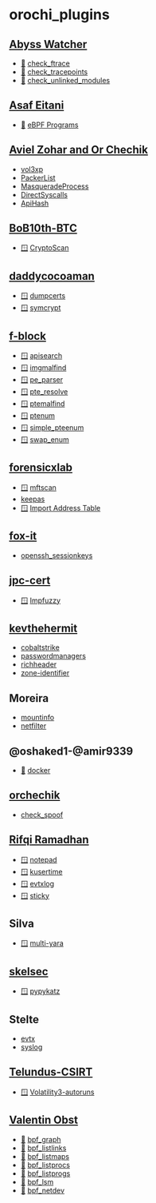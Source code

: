 # orochi_plugins

## [Abyss Watcher](https://github.com/Abyss-W4tcher)

- [🐧](check_ftrace.zip) [check_ftrace](https://github.com/Abyss-W4tcher/volatility-scripts/blob/master/Volatility_contest_2023/plugins/check_ftrace.py)
- [🐧](check_tracepoints.zip) [check_tracepoints](https://github.com/Abyss-W4tcher/volatility-scripts/blob/master/Volatility_contest_2023/plugins/check_tracepoints.py)
- [🐧](check_unlinked_modules.zip) [check_unlinked_modules](https://github.com/Abyss-W4tcher/volatility-scripts/blob/master/Volatility_contest_2023/plugins/check_unlinked_modules.py)

## [Asaf Eitani](https://github.com/AsafEitani)

- [🐧](ebpf_programs.zip) [eBPF Programs](https://github.com/AsafEitani/ebpf_programs_plugin)

## [Aviel Zohar and Or Chechik](https://github.com/memoryforensics1)

- [vol3xp](https://github.com/memoryforensics1/Vol3xp)
- [PackerList](https://github.com/memoryforensics1/Volatility.PE-Shellcode/blob/main/listpackers.py)
- [MasqueradeProcess](https://github.com/memoryforensics1/Volatility.PE-Shellcode/blob/main/masqueradeprocess.py)
- [DirectSyscalls](https://github.com/memoryforensics1/Volatility.PE-Shellcode/blob/main/directsyscalls.py)
- [ApiHash](https://github.com/memoryforensics1/Volatility.PE-Shellcode/blob/main/apihash.py)

## [BoB10th-BTC](https://github.com/BoB10th-BTC)

- [🪟]() [CryptoScan](https://github.com/BoB10th-BTC/CryptoScan)

## [daddycocoaman](https://github.com/daddycocoaman)

- [🪟]() [dumpcerts](https://github.com/daddycocoaman/volplugins/blob/main/plugins/dumpcerts.py)
- [🪟]() [symcrypt](https://github.com/daddycocoaman/volplugins/blob/main/plugins/symcrypt.py)

## [f-block](https://github.com/f-block/volatility-plugins)

- [🪟]() [apisearch](https://github.com/f-block/volatility-plugins/blob/main/apisearch.py)
- [🪟]() [imgmalfind](https://github.com/f-block/volatility-plugins/blob/main/imgmalfind.py)
- [🪟]() [pe_parser](https://github.com/f-block/volatility-plugins/blob/main/pe_parser.py)
- [🪟]() [pte_resolve](https://github.com/f-block/volatility-plugins/blob/main/pte_resolve.py)
- [🪟]() [ptemalfind](https://github.com/f-block/volatility-plugins/blob/main/ptemalfind.py)
- [🪟]() [ptenum](https://github.com/f-block/volatility-plugins/blob/main/ptenum.py)
- [🪟]() [simple_pteenum](https://github.com/f-block/volatility-plugins/blob/main/simple_pteenum.py)
- [🪟]() [swap_enum](https://github.com/f-block/volatility-plugins/blob/main/swap_enum.py)

## [forensicxlab](https://github.com/forensicxlab/)

- [🪟]() [mftscan](https://github.com/forensicxlab/volatility3/blob/feature/ADS/volatility3/framework/plugins/windows/mftscan.py)
- [keepas](https://github.com/forensicxlab/volatility3_plugins/blob/main/keepass.py)
- [🪟]() [Import Address Table](https://github.com/forensicxlab/volatility3/tree/feature/IAT)

## [fox-it](https://github.com/fox-it)

- [openssh_sessionkeys](https://github.com/fox-it/OpenSSH-Session-Key-Recovery/tree/main/volatility3)

## [jpc-cert](https://github.com/JPCERTCC)

- [🪟](pehash.zip) [Impfuzzy](https://github.com/JPCERTCC/impfuzzy/tree/master/impfuzzy_for_Volatility3)

## [kevthehermit](https://github.com/kevthehermit)

- [cobaltstrike](https://github.com/kevthehermit/volatility_plugins/tree/main/vol3/cobaltstrike)
- [passwordmanagers](https://github.com/kevthehermit/volatility_plugins/tree/main/vol3/passwordmanagers)
- [richheader](https://github.com/kevthehermit/volatility_plugins/tree/main/vol3/richheader)
- [zone-identifier](https://github.com/kevthehermit/volatility_plugins/tree/main/vol3/zone-identifier)

## Moreira

- [mountinfo](https://github.com/volatilityfoundation/community3/tree/master/Moreira_Mountinfo/vol3_mountinfo_plugin_files/volatility/framework)
- [netfilter](https://github.com/volatilityfoundation/community3/tree/master/Moreira_Netfilter)

## @oshaked1-@amir9339

- [🐧]() [docker](https://github.com/amir9339/volatility-docker)

## [orchechik](https://github.com/orchechik)

- [check_spoof](https://github.com/orchechik/check_spoof)

## [Rifqi Ramadhan](https://github.com/spitfirerxf)

- [🪟](notepad.zip) [notepad](https://github.com/spitfirerxf/vol3-plugins/blob/main/notepad.py)
- [🪟]() [kusertime](https://github.com/spitfirerxf/vol3-plugins/blob/main/kusertime.py)
- [🪟]() [evtxlog](https://github.com/spitfirerxf/vol3-plugins/blob/main/evtxlog.py)
- [🪟]() [sticky](https://github.com/spitfirerxf/vol3-plugins/blob/main/sticky.py)

## Silva

- [🪟]() [multi-yara](https://github.com/volatilityfoundation/community3/tree/master/Silva_Multi_Yara)

## [skelsec](https://github.com/skelsec)

- [🪟](pypykatz.zip) [pypykatz](https://github.com/skelsec/pypykatz-volatility3)

## Stelte

- [evtx](https://github.com/volatilityfoundation/community3/tree/master/Stelte_Evtx)
- [syslog](https://github.com/volatilityfoundation/community3/tree/master/Stelte_Syslog)

## [Telundus-CSIRT](https://github.com/Telindus-CSIRT)

- [🪟](autorun.zip) [Volatility3-autoruns](https://github.com/Telindus-CSIRT/volatility3-autoruns)

## [Valentin Obst](https://github.com/vobst)

- [🐧]() [bpf_graph](https://github.com/vobst/BPFVol3/blob/main/src/plugins/bpf_graph.py)
- [🐧]() [bpf_listlinks](https://github.com/vobst/BPFVol3/blob/main/src/plugins/bpf_listlinks.py)
- [🐧]() [bpf_listmaps](https://github.com/vobst/BPFVol3/blob/main/src/plugins/bpf_listmaps.py)
- [🐧]() [bpf_listprocs](https://github.com/vobst/BPFVol3/blob/main/src/plugins/bpf_listprocs.py)
- [🐧]() [bpf_listprogs](https://github.com/vobst/BPFVol3/blob/main/src/plugins/bpf_listprogs.py)
- [🐧]() [bpf_lsm](https://github.com/vobst/BPFVol3/blob/main/src/plugins/bpf_lsm.py)
- [🐧]() [bpf_netdev](https://github.com/vobst/BPFVol3/blob/main/src/plugins/bpf_netdev.py)
